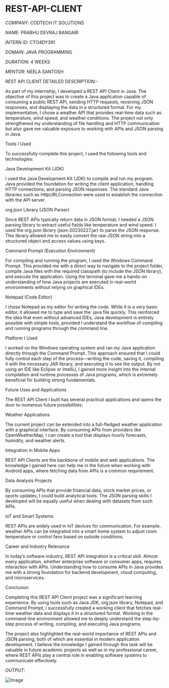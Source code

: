 # REST-API-CLIENT

*COMPANY*: CODTECH IT SOLUTIONS

*NAME*: PRABHU DEVRAJ BANGARI

*INTERN ID*: CTO4DY391

*DOMAIN*: JAVA PROGRAMMING

*DURATION*: 4 WEEKS

*MENTOR*: NEELA SANTOSH

REST API CLIENT DETAILED DESCRIPTION:-

As part of my internship, I developed a REST API Client in Java. The objective of this project was to create a Java application capable of consuming a public REST API, sending HTTP requests, receiving JSON responses, and displaying the data in a structured format. For my implementation, I chose a weather API that provides real-time data such as temperature, wind speed, and weather conditions. The project not only strengthened my understanding of file handling and HTTP communication but also gave me valuable exposure to working with APIs and JSON parsing in Java.

Tools I Used

To successfully complete this project, I used the following tools and technologies:

Java Development Kit (JDK)

I used the Java Development Kit (JDK) to compile and run my program. Java provided the foundation for writing the client application, handling HTTP connections, and parsing JSON responses. The standard Java libraries such as HttpURLConnection were used to establish the connection with the API server.

org.json Library (JSON Parser)

Since REST APIs typically return data in JSON format, I needed a JSON parsing library to extract useful fields like temperature and wind speed. I used the org.json library (json-20230227.jar) to parse the JSON response. This library allowed me to easily convert the raw JSON string into a structured object and access values using keys.

Command Prompt (Execution Environment)

For compiling and running the program, I used the Windows Command Prompt. This provided me with a direct way to navigate to the project folder, compile Java files with the required classpath (to include the JSON library), and execute the application. Using the terminal gave me a hands-on understanding of how Java projects are executed in real-world environments without relying on graphical IDEs.

Notepad (Code Editor)

I chose Notepad as my editor for writing the code. While it is a very basic editor, it allowed me to type and save the .java file quickly. This reinforced the idea that even without advanced IDEs, Java development is entirely possible with simple tools, provided I understand the workflow of compiling and running programs through the command line.

Platform I Used

I worked on the Windows operating system and ran my Java application directly through the Command Prompt. This approach ensured that I could fully control each step of the process—writing the code, saving it, compiling it with the necessary JAR library, and executing it to see the output. By not using an IDE like Eclipse or IntelliJ, I gained more insight into the internal compilation and runtime processes of Java programs, which is extremely beneficial for building strong fundamentals.

Future Uses and Applications

The REST API Client I built has several practical applications and opens the door to numerous future possibilities:

Weather Applications

The current project can be extended into a full-fledged weather application with a graphical interface. By consuming APIs from providers like OpenWeatherMap, I can create a tool that displays hourly forecasts, humidity, and weather alerts.

Integration in Mobile Apps

REST API Clients are the backbone of mobile and web applications. The knowledge I gained here can help me in the future when working with Android apps, where fetching data from APIs is a common requirement.

Data Analysis Projects

By consuming APIs that provide financial data, stock market prices, or sports updates, I could build analytical tools. The JSON parsing skills I developed will be equally useful when dealing with datasets from such APIs.

IoT and Smart Systems

REST APIs are widely used in IoT devices for communication. For example, weather APIs can be integrated into a smart home system to adjust room temperature or control fans based on outside conditions.

Career and Industry Relevance

In today’s software industry, REST API integration is a critical skill. Almost every application, whether enterprise software or consumer apps, requires interaction with APIs. Understanding how to consume APIs in Java provides me with a strong foundation for backend development, cloud computing, and microservices.

Conclusion

Completing this REST API Client project was a significant learning experience. By using tools such as Java JDK, org.json library, Notepad, and Command Prompt, I successfully created a working client that fetches real-time weather data and displays it in a structured format. Working in the command-line environment allowed me to deeply understand the step-by-step process of writing, compiling, and executing Java programs.

The project also highlighted the real-world importance of REST APIs and JSON parsing, both of which are essential in modern application development. I believe the knowledge I gained through this task will be valuable in future academic projects as well as in my professional career, where REST APIs play a central role in enabling software systems to communicate effectively.

*OUTPUT*:

![Image](https://github.com/user-attachments/assets/4f5f8af6-6a3c-46ca-92f4-b0aed4c3ae5d)
